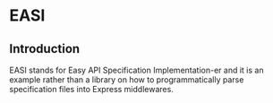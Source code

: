 # EASI
## Introduction
EASI stands for Easy API Specification Implementation-er and it is an example rather than a library on how to programmatically parse specification files into Express middlewares. 